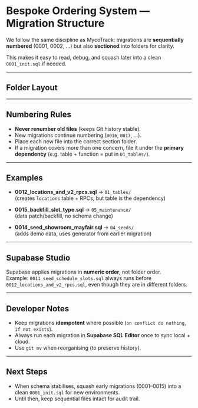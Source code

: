# Bespoke Ordering System — Migration Structure

We follow the same discipline as MycoTrack: migrations are **sequentially numbered** (0001, 0002, …) but also **sectioned** into folders for clarity.  

This makes it easy to read, debug, and squash later into a clean `0001_init.sql` if needed.

---

## Folder Layout

---

## Numbering Rules

- **Never renumber old files** (keeps Git history stable).
- New migrations continue numbering (`0016`, `0017`, …).
- Place each new file into the correct section folder.
- If a migration covers more than one concern, file it under the **primary dependency** (e.g. table + function = put in `01_tables/`).

---

## Examples

- **0012_locations_and_v2_rpcs.sql** → `01_tables/`  
  (creates `locations` table + RPCs, but table is the dependency)

- **0015_backfill_slot_type.sql** → `05_maintenance/`  
  (data patch/backfill, no schema change)

- **0014_seed_showroom_mayfair.sql** → `04_seeds/`  
  (adds demo data, uses generator from earlier migration)

---

## Supabase Studio

Supabase applies migrations in **numeric order**, not folder order.  
Example: `0011_seed_schedule_slots.sql` always runs before `0012_locations_and_v2_rpcs.sql`, even though they are in different folders.

---

## Developer Notes

- Keep migrations **idempotent** where possible (`on conflict do nothing`, `if not exists`).
- Always run each migration in **Supabase SQL Editor** once to sync local + cloud.
- Use `git mv` when reorganising (to preserve history).

---

## Next Steps

- When schema stabilises, squash early migrations (0001–0015) into a clean `0001_init.sql` for new environments.
- Until then, keep sequential files intact for audit trail.